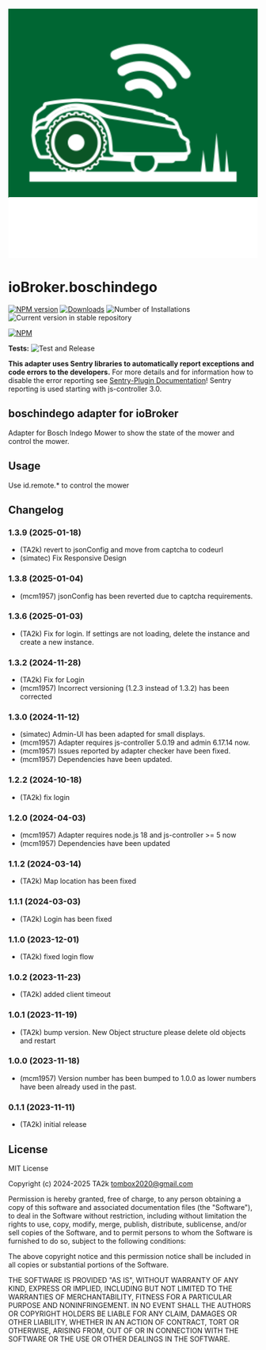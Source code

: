 ![Logo](admin/boschindego.png)

# ioBroker.boschindego

[![NPM version](https://img.shields.io/npm/v/iobroker.boschindego.svg)](https://www.npmjs.com/package/iobroker.boschindego)
[![Downloads](https://img.shields.io/npm/dm/iobroker.boschindego.svg)](https://www.npmjs.com/package/iobroker.boschindego)
![Number of Installations](https://iobroker.live/badges/boschindego-installed.svg)
![Current version in stable repository](https://iobroker.live/badges/boschindego-stable.svg)

[![NPM](https://nodei.co/npm/iobroker.boschindego.png?downloads=true)](https://nodei.co/npm/iobroker.boschindego/)

**Tests:** ![Test and Release](https://github.com/iobroker-community-adapters/ioBroker.boschindego/workflows/Test%20and%20Release/badge.svg)

**This adapter uses Sentry libraries to automatically report exceptions and code errors to the developers.** For more details and for information how to disable the error reporting see [Sentry-Plugin Documentation](https://github.com/ioBroker/plugin-sentry#plugin-sentry)! Sentry reporting is used starting with js-controller 3.0.

## boschindego adapter for ioBroker

Adapter for Bosch Indego Mower to show the state of the mower and control the mower.

## Usage

Use id.remote.\* to control the mower

## Changelog

<!--
    Placeholder for the next version (at the beginning of the line):
    ### **WORK IN PROGRESS**
-->
### 1.3.9 (2025-01-18)

- (TA2k) revert to jsonConfig and move from captcha to codeurl
- (simatec) Fix Responsive Design

### 1.3.8 (2025-01-04)

- (mcm1957) jsonConfig has been reverted due to captcha requirements.

### 1.3.6 (2025-01-03)

- (TA2k) Fix for login. If settings are not loading, delete the instance and create a new instance.

### 1.3.2 (2024-11-28)

- (TA2k) Fix for Login
- (mcm1957) Incorrect versioning (1.2.3 instead of 1.3.2) has been corrected

### 1.3.0 (2024-11-12)

- (simatec) Admin-UI has been adapted for small displays.
- (mcm1957) Adapter requires js-controller 5.0.19 and admin 6.17.14 now.
- (mcm1957) Issues reported by adapter checker have been fixed.
- (mcm1957) Dependencies have been updated.

### 1.2.2 (2024-10-18)

- (TA2k) fix login

### 1.2.0 (2024-04-03)

- (mcm1957) Adapter requires node.js 18 and js-controller >= 5 now
- (mcm1957) Dependencies have been updated

### 1.1.2 (2024-03-14)

- (TA2k) Map location has been fixed

### 1.1.1 (2024-03-03)

- (TA2k) Login has been fixed

### 1.1.0 (2023-12-01)

- (TA2k) fixed login flow

### 1.0.2 (2023-11-23)

- (TA2k) added client timeout

### 1.0.1 (2023-11-19)

- (TA2k) bump version. New Object structure please delete old objects and restart

### 1.0.0 (2023-11-18)

- (mcm1957) Version number has been bumped to 1.0.0 as lower numbers have been already used in the past.

### 0.1.1 (2023-11-11)

- (TA2k) initial release

## License

MIT License

Copyright (c) 2024-2025 TA2k <tombox2020@gmail.com>

Permission is hereby granted, free of charge, to any person obtaining a copy
of this software and associated documentation files (the "Software"), to deal
in the Software without restriction, including without limitation the rights
to use, copy, modify, merge, publish, distribute, sublicense, and/or sell
copies of the Software, and to permit persons to whom the Software is
furnished to do so, subject to the following conditions:

The above copyright notice and this permission notice shall be included in all
copies or substantial portions of the Software.

THE SOFTWARE IS PROVIDED "AS IS", WITHOUT WARRANTY OF ANY KIND, EXPRESS OR
IMPLIED, INCLUDING BUT NOT LIMITED TO THE WARRANTIES OF MERCHANTABILITY,
FITNESS FOR A PARTICULAR PURPOSE AND NONINFRINGEMENT. IN NO EVENT SHALL THE
AUTHORS OR COPYRIGHT HOLDERS BE LIABLE FOR ANY CLAIM, DAMAGES OR OTHER
LIABILITY, WHETHER IN AN ACTION OF CONTRACT, TORT OR OTHERWISE, ARISING FROM,
OUT OF OR IN CONNECTION WITH THE SOFTWARE OR THE USE OR OTHER DEALINGS IN THE
SOFTWARE.
